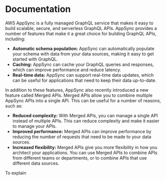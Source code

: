 # Documentation

AWS AppSync is a fully managed GraphQL service that makes it easy to build scalable, secure, and serverless GraphQL APIs. AppSync provides a number of features that make it a great choice for building GraphQL APIs, including:

* **Automatic schema population:** AppSync can automatically populate your schema with data from your data sources, making it easy to get started with GraphQL.
* **Caching:** AppSync can cache your GraphQL queries and responses, which can improve performance and reduce latency.
* **Real-time data:** AppSync can support real-time data updates, which can be useful for applications that need to keep their data up-to-date.

In addition to these features, AppSync also recently introduced a new feature called Merged APIs. Merged APIs allow you to combine multiple AppSync APIs into a single API. This can be useful for a number of reasons, such as:

* **Reduced complexity:** With Merged APIs, you can manage a single API instead of multiple APIs. This can reduce complexity and make it easier to manage your APIs.
* **Improved performance:** Merged APIs can improve performance by reducing the number of requests that need to be made to your data sources.
* **Increased flexibility:** Merged APIs give you more flexibility in how you architect your applications. You can use Merged APIs to combine APIs from different teams or departments, or to combine APIs that use different data sources.

To explain

